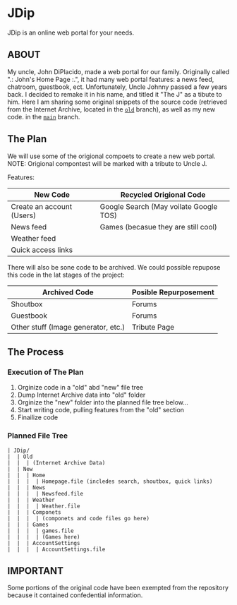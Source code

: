 # JDip
JDip is an online web portal for your needs.

## ABOUT
My uncle, John DiPlacido, made a web portal for our family. Originally called ".: John's Home Page :.", it had many web portal features: a news feed, chatroom, guestbook, ect. Unfortunately, Uncle Johnny passed a few years back. I decided to remake it in his name, and titled it "The J" as a tibute to him. Here I am sharing some original snippets of the source code (retrieved from the Internet Archive, located in the [`old`](https://github.com/lfils658/JDip/tree/old) branch), as well as my new code. in the [`main`](https://github.com/lfils658/JDip/tree/main) branch.

## The Plan

We will use some of the origional compoets to create a new web portal. 
NOTE: Origional compontest will be marked with a tribute to Uncle J. 

Features:


New Code                                       | Recycled Origional Code                         
---------------------------------------------- | ------------------------------------------------
Create an account (Users)                      | Google Search (May voilate Google TOS)           
News feed                                      | Games (becasue they are still cool)              
Weather feed                                   |                                                  
Quick access links                             |                                                  

There will also be sone code to be archived. We could possible repupose this code in the lat stages of the project:

Archived Code                                  | Posible Repurposement
---------------------------------------------- | ----------------------------------------------- 
Shoutbox                                       | Forums 
Guestbook                                      | Forums
Other stuff (Image generator, etc.)            | Tribute Page

## The Process
### Execution of The Plan

1. Orginize code in a "old" abd "new" file tree
2. Dump Internet Archive data into "old" folder
3. Orginize the "new" folder into the planned file tree below...
4. Start writing code, pulling features from the "old" section
5. Finailize code

### Planned File Tree

    | JDip/
    |  | Old
    |  |  | (Internet Archive Data)
    |  | New
    |  |  | Home
    |  |  |  | Homepage.file (incledes search, shoutbox, quick links)
    |  |  | News
    |  |  |  | Newsfeed.file
    |  |  | Weather
    |  |  |  | Weather.file
    |  |  | Componets
    |  |  |  | (componets and code files go here)
    |  |  | Games
    |  |  |  | games.file
    |  |  |  | (Games here)
    |  |  | AccountSettings
    |  |  |  | AccountSettings.file

## IMPORTANT
Some portions of the original code have been exempted from the repository because it contained confedential information.
